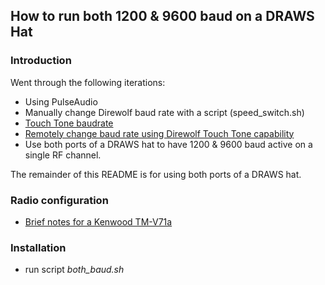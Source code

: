## How to run both 1200 & 9600 baud on a DRAWS Hat

### Introduction

Went through the following iterations:

* Using PulseAudio
* Manually change Direwolf baud rate with a script (speed_switch.sh)
* [Touch Tone baudrate](https://github.com/nwdigitalradio/n7nix/tree/master/baudrate#touch-tone-baudrate-installation-notes)
* [Remotely change baud rate using Direwolf Touch Tone capability](https://github.com/nwdigitalradio/n7nix/tree/master/baudrate/README_TOUCHTONE.md)
* Use both ports of a DRAWS hat to have 1200 & 9600 baud active on a single RF channel.

The remainder of this README is for using both ports of a DRAWS hat.

### Radio configuration

* [Brief notes for a Kenwood TM-V71a](https://github.com/nwdigitalradio/n7nix/tree/master/baudrate/README_TOUCHTONE.md#briefly-for-a-Kenwood-tm-v71a)

### Installation

* run script _both_baud.sh_
